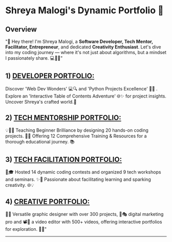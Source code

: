 
# Shreya Malogi's Dynamic Portfolio 🚀

## Overview

"👋 Hey there! I'm Shreya Malogi, a **Software Developer, Tech Mentor, Facilitator, Entrepreneur**, and dedicated **Creativity Enthusiast**. Let's dive into my coding journey — where it's not just about algorithms, but a mindset I passionately share. 💻🚀✨"


 ## 1) [DEVELOPER PORTFOLIO: ](https://github.com/shreyamalogi/MyBestWorks/blob/master/developerportfolio.md)

Discover 'Web Dev Wonders' 💻🔍 and 'Python Projects Excellence' 🐍🚀 . Explore an 'Interactive Table of Contents Adventure' 🌐✨ for project insights. Uncover Shreya's crafted world.🎈


 ## 2) [TECH MENTORSHIP PORTFOLIO: ](https://github.com/shreyamalogi/MyBestWorks/blob/master/techmentorshipportfolio.md)

💡👩‍💻 Teaching Beginner Brilliance by designing 20 hands-on coding projects. 🌟🌌 Offering 12 Comprehensive Training & Resources for a thorough educational journey. 📚

 ## 3) [TECH FACILITATION PORTFOLIO: ](https://github.com/shreyamalogi/MyBestWorks/blob/master/techfacilitationportfolio.md)

 💼🎓 Hosted 14 dynamic coding contests and organized 9 tech workshops and seminars. ✨🚀 Passionate about facilitating learning and sparking creativity. 🌐💡
 

 ## 4) [CREATIVE PORTFOLIO: ](https://github.com/shreyamalogi/MyBestWorks/blob/master/creativeportfolio.md)

 🌾🌈 Versatile graphic designer with over 300 projects,  📸🎭 digital marketing pro and 📽️💼 a video editor with 500+ videos, offering interactive portfolios for exploration. 🎨✨"


---













